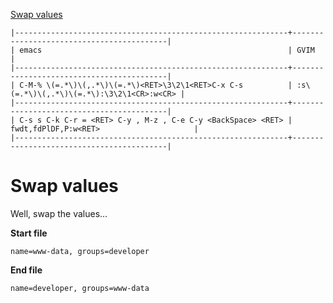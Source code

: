 [to solve]:https://www.vimgolf.com/challenges/56d70389bbbe462aff01d42a

[Swap values][to solve]

```
|-------------------------------------------------------------+------------------------------------------|
| emacs                                                       | GVIM                                     |
|-------------------------------------------------------------+------------------------------------------|
| C-M-% \(=.*\)\(,.*\)\(=.*\)<RET>\3\2\1<RET>C-x C-s          | :s\(=.*\)\(,.*\)\(=.*\):\3\2\1<CR>:w<CR> |
|-------------------------------------------------------------+------------------------------------------|
| C-s s C-k C-r = <RET> C-y , M-z , C-e C-y <BackSpace> <RET> | fwdt,fdPlDF,P:w<RET>                     |
|-------------------------------------------------------------+------------------------------------------|
```

# Swap values

Well, swap the values...

**Start file**

```
name=www-data, groups=developer
```

**End file**

```
name=developer, groups=www-data
```
